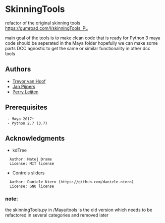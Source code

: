 # SkinningTools

refactor of the original skinning tools
https://gumroad.com/l/skinningTools_PL

main goal of the tools is to make clean code that is ready for Python 3
maya code should be seperated in the Maya folder hopefully we can make some parts DCC agnostic to get the same or similar functionality in other dcc tools

## Authors

* [Trevor van Hoof](http://trevorius.com/scrapbook/)
* [Jan Pijpers](https://www.janpijpers.com/)
* [Perry Leijten](https://www.perryleijten.com/)


## Prerequisites

```
 - Maya 2017+
 - Python 2.7 (3.7)
```


## Acknowledgments

* kdTree
```
  Author: Matej Drame
  License: MIT license
```

* Controls sliders
```
  Author: Daniele Niero (https://github.com/daniele-niero)
  License: GNU license
```


### note:

the skinningTools.py in /Maya/tools is the old version which needs to be refactored in several categories and removed later
